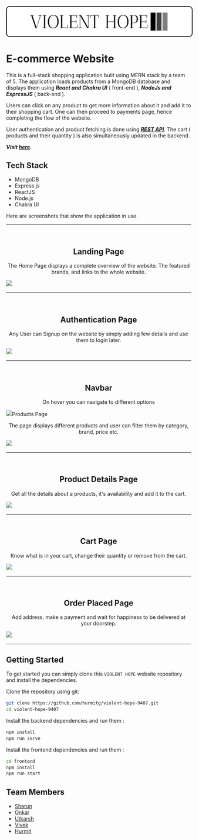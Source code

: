 <img src="Assets/logo.jpeg" style="border: 2px solid black; border-radius: 10px;" />

# E-commerce Website

This is a full-stack shopping application built using MERN stack by a team of 5. The application loads products from a MongoDB database and displays them using **_React and Chakra UI_** ( front-end ), **_NodeJs and ExpressJS_** ( back-end ).

Users can click on any product to get more information about it and add it to their shopping cart. One can then proceed to payments page, hence completing the flow of the website.

User authentication and product fetching is done using <u>**_REST API_**</u>. The cart ( products and their quantity ) is also simultaneously updated in the backend.

**_Visit [here](https://violent-hope.netlify.app/)._**

## Tech Stack

- MongoDB
- Express.js
- ReactJS
- Node.js
- Chakra UI

Here are screenshots that show the application in use.

<hr/>
<br>
<h2 align="center">Landing Page</h2>

<p align="center">The Home Page displays a complete overview of the website. The featured brands, and links to the whole website.</p>

<img src="https://user-images.githubusercontent.com/101565835/209432112-cee18dba-e12f-4da7-b90a-76296424a3e4.png"/>

---

<br>
<h2 align="center">Authentication Page</h2>

<p align="center">Any User can Signup on the website by simply adding few details and use them to login later.</p>

<img src="https://user-images.githubusercontent.com/101565835/209432072-da6e421b-954f-462a-9272-f4548fb4ae1c.png"/>

---
<br>
<h2 align="center">Navbar</h2>
<p align="center">On hover you can navigate to different options</p>
<img src="https://user-images.githubusercontent.com/101565835/209432793-db6a0e6c-25e9-4459-b3a9-cf7a0ef4660e.png/>
<br>
<h2 align="center">Products Page</h2>

<p align="center">The page displays different products and user can filter them by category, brand, price etc.</p>

<img src="https://user-images.githubusercontent.com/101565835/209432793-db6a0e6c-25e9-4459-b3a9-cf7a0ef4660e.png"/>

---

<br>
<h2 align="center">Product Details Page</h2>

<p align="center">Get all the details about a products, it's availability and add it to the cart.</p>

<img src="https://user-images.githubusercontent.com/101565835/209432166-9443b3d4-e995-4bff-a39a-1a326848e22e.png"/>

---

<br>
<h2 align="center">Cart Page</h2>

<p align="center">Know what is in your cart, change their quantity or remove from the cart.</p>

<img src="https://user-images.githubusercontent.com/101565835/209432072-da6e421b-954f-462a-9272-f4548fb4ae1c.png"/>

---

<br>
<h2 align="center">Order Placed Page</h2>

<p align="center">Add address, make a payment and wait for happiness to be delivered at your doorstep.</p>

<img src="https://user-images.githubusercontent.com/101565835/209431982-eff20e4a-2d63-4c75-b8ce-bdbe567fa414.png"/>

---

## Getting Started

To get started you can simply clone this `VIOLENT HOPE` website repository and install the dependencies.

Clone the repository using git:

```bash
git clone https://github.com/hurmitg/violent-hope-9407.git
cd violent-hope-9407
```

Install the backend dependencies and run them :

```bash
npm install
npm run serve
```

Install the frontend dependencies and run them :

```bash
cd frontend
npm install
npm run start
```

## Team Members

- [Sharun](https://github.com/SHARUN266)
- [Onkar](https://github.com/Onkar271998)
- [Utkarsh](https://github.com/utkarshqw)
- [Vivek](https://github.com/Vivek-Nemade)
- [Hurmit](https://github.com/hurmitg)
